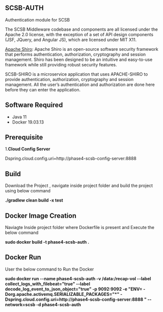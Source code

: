 ## SCSB-AUTH

Authentication module for SCSB

The SCSB Middleware codebase and components are all licensed under the Apache 2.0 license, with the exception of a set of API design components (JSF, JQuery, and Angular JS), which are licensed under MIT X11.

[Apache Shiro](https://shiro.apache.org/): Apache Shiro is an open-source software security framework that performs authentication, authorization, cryptography and session management. Shiro has been designed to be an intuitive and easy-to-use framework while still providing robust security features.

SCSB-SHIRO is a microservice application that uses APACHE-SHIRO to provide authentication, authorization, cryptography and session management. All the user’s authentication and authorization are done here before they can enter the application. 

## Software Required

  - Java 11
  - Docker 19.03.13   

## Prerequisite

1.**Cloud Config Server**

Dspring.cloud.config.uri=http://phase4-scsb-config-server:8888

## Build

Download the Project , navigate inside project folder and build the project using below command

**./gradlew clean build -x test**

## Docker Image Creation

Naviagte Inside project folder where Dockerfile is present and Execute the below command

**sudo docker build -t phase4-scsb-auth .**

## Docker Run

User the below command to Run the Docker

**sudo docker  run --name phase4-scsb-auth -v /data:/recap-vol  --label collect_logs_with_filebeat="true" --label decode_log_event_to_json_object="true"  -p 9092:9092 -e "ENV= -Dorg.apache.activemq.SERIALIZABLE_PACKAGES="*"  -Dspring.cloud.config.uri=http://phase4-scsb-config-server:8888 "  --network=scsb  -d phase4-scsb-auth**
